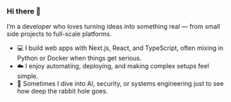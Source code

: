 ### Hi there 👋
I’m a developer who loves turning ideas into something real — from small side projects to full-scale platforms.

- 💻 I build web apps with Next.js, React, and TypeScript, often mixing in Python or Docker when things get serious.
- ☁️ I enjoy automating, deploying, and making complex setups feel simple.
- 🧠 Sometimes I dive into AI, security, or systems engineering just to see how deep the rabbit hole goes.

<!--
**Auxburger/auxburger** is a ✨ _special_ ✨ repository because its `README.md` (this file) appears on your GitHub profile.

Here are some ideas to get you started:

- 🔭 I’m currently working on ...
- 🌱 I’m currently learning ...
- 👯 I’m looking to collaborate on ...
- 🤔 I’m looking for help with ...
- 💬 Ask me about ...
- 📫 How to reach me: ...
- 😄 Pronouns: ...
- ⚡ Fun fact: ...
-->
